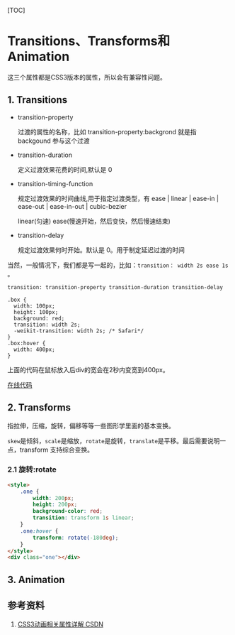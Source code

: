 [TOC]

# Transitions、Transforms和Animation

这三个属性都是CSS3版本的属性，所以会有兼容性问题。

## 1. Transitions

- transition-property

  过渡的属性的名称，比如 transition-property:backgrond 就是指 backgound 参与这个过渡

- transition-duration

  定义过渡效果花费的时间,默认是 0

- transition-timing-function

  规定过渡效果的时间曲线,用于指定过渡类型，有 ease | linear | ease-in | ease-out | ease-in-out | cubic-bezier

  linear(匀速) ease(慢速开始，然后变快，然后慢速结束)

- transition-delay

  规定过渡效果何时开始。默认是 0。用于制定延迟过渡的时间

当然，一般情况下，我们都是写一起的，比如：`transition： width 2s ease 1s` 。

```
transition: transition-property transition-duration transition-delay
```

```less
.box {
  width: 100px;
  height: 100px;
  background: red;
  transition: width 2s;
  -weikit-transition: width 2s; /* Safari*/
}
.box:hover {
  width: 400px;
}
```

上面的代码在鼠标放入后div的宽会在2秒内变宽到400px。

[在线代码](http://js.jirengu.com/xadub/1/edit)

## 2. Transforms

指拉伸，压缩，旋转，偏移等等一些图形学里面的基本变换。

`skew`是倾斜，`scale`是缩放，`rotate`是旋转，`translate`是平移。最后需要说明一点，transform 支持综合变换。

### 2.1 旋转:rotate

```html
<style>
    .one {
        width: 200px;
        height: 200px;
        background-color: red;
        transition: transform 1s linear;
    }
    .one:hover {
        transform: rotate(-180deg);
    }
</style>
<div class="one"></div>
```



## 3. Animation





## 参考资料



1. [CSS3动画相关属性详解 CSDN](https://blog.csdn.net/lyznice/article/details/54575905)
